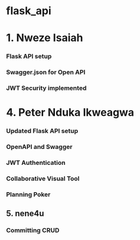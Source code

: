 # flask_api

# 1. Nweze Isaiah

### Flask API setup
### Swagger.json for Open API 

### JWT Security implemented

# 4. Peter Nduka Ikweagwa

### Updated Flask API setup

### OpenAPI and Swagger

### JWT Authentication

### Collaborative Visual Tool

### Planning Poker

## 5. nene4u
### Committing CRUD
